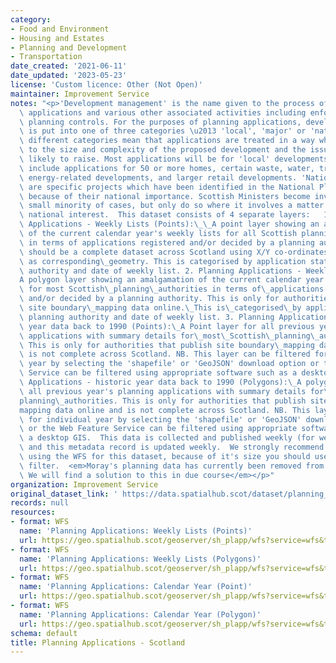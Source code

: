 ```yaml
---
category:
- Food and Environment
- Housing and Estates
- Planning and Development
- Transportation
date_created: '2021-06-11'
date_updated: '2023-05-23'
license: 'Custom licence: Other (Not Open)'
maintainer: Improvement Service
notes: "<p>'Development management' is the name given to the process of deciding planning\
  \ applications and various other associated activities including enforcement of\
  \ planning controls. For the purposes of planning applications, development in Scotland\
  \ is put into one of three categories \u2013 'local', 'major' or 'national'. The\
  \ different categories mean that applications are treated in a way which is suited\
  \ to the size and complexity of the proposed development and the issues they are\
  \ likely to raise. Most applications will be for 'local' developments. 'Major' developments\
  \ include applications for 50 or more homes, certain waste, water, transport and\
  \ energy-related developments, and larger retail developments. 'National' developments\
  \ are specific projects which have been identified in the National Planning Framework\
  \ because of their national importance. Scottish Ministers become involved in a\
  \ small minority of cases, but only do so where it involves a matter of genuine\
  \ national interest.  This dataset consists of 4 separate layers:   1. Planning\
  \ Applications - Weekly Lists (Points):\_\_A point layer showing an amalgamation\
  \ of the current calendar year's weekly lists for all Scottish planning authorities\
  \ in terms of applications registered and/or decided by a planning authority. This\
  \ should be a complete dataset across Scotland using X/Y co-ordinates, UPRN or postcode\
  \ as corresponding\_geometry. This is categorised by application status, planning\
  \ authority and date of weekly list. 2. Planning Applications - Weekly Lists (Polygons):\_\
  A polygon layer showing an amalgamation of the current calendar year's weekly lists\
  \ for most Scottish\_planning\_authorities in terms of\_applications registered\
  \ and/or decided by a planning authority. This is only for authorities that publish\
  \ site boundary\_mapping data online.\_This is\_categorised\_by application status,\
  \ planning authority and date of weekly list. 3. Planning Applications - historic\
  \ year data back to 1990 (Points):\_A Point layer for all previous year's planning\
  \ applications with summary details for\_most\_Scottish\_planning\_authorities.\
  \ This is only for authorities that publish site boundary\_mapping data online and\
  \ is not complete across Scotland. NB. This layer can be filtered for individual\
  \ year by selecting the 'shapefile' or 'GeoJSON' download option or the Web Feature\
  \ Service can be filtered using appropriate software such as a desktop GIS. 4. Planning\
  \ Applications - historic year data back to 1990 (Polygons):\_A polygon layer for\
  \ all previous year's planning applications with summary details for\_most\_Scottish\_\
  planning\_authorities. This is only for authorities that publish site boundary\_\
  mapping data online and is not complete across Scotland. NB. This layer can be filtered\
  \ for individual year by selecting the 'shapefile' or 'GeoJSON' download option\
  \ or the Web Feature Service can be filtered using appropriate software such as\
  \ a desktop GIS.  This data is collected and published weekly (for weekly lists)\
  \ and this metadata record is updated weekly.  We strongly recommend that, when\
  \ using the WFS for this dataset, because of it's size you should use it with a\
  \ filter.  <em>Moray's planning data has currently been removed from this dataset.\
  \ We will find a solution to this in due course</em></p>"
organization: Improvement Service
original_dataset_link: ' https://data.spatialhub.scot/dataset/planning_applications-is'
records: null
resources:
- format: WFS
  name: 'Planning Applications: Weekly Lists (Points)'
  url: https://geo.spatialhub.scot/geoserver/sh_plapp/wfs?service=wfs&typeName=sh_plapp:pub_plappweekpnt
- format: WFS
  name: 'Planning Applications: Weekly Lists (Polygons)'
  url: https://geo.spatialhub.scot/geoserver/sh_plapp/wfs?service=wfs&typeName=sh_plapp:pub_plappweekpol
- format: WFS
  name: 'Planning Applications: Calendar Year (Point)'
  url: https://geo.spatialhub.scot/geoserver/sh_plapp/wfs?service=wfs&typeName=sh_plapp:pub_plappyearpnt
- format: WFS
  name: 'Planning Applications: Calendar Year (Polygon)'
  url: https://geo.spatialhub.scot/geoserver/sh_plapp/wfs?service=wfs&typeName=sh_plapp:pub_plappyearpol
schema: default
title: Planning Applications - Scotland
---
```

